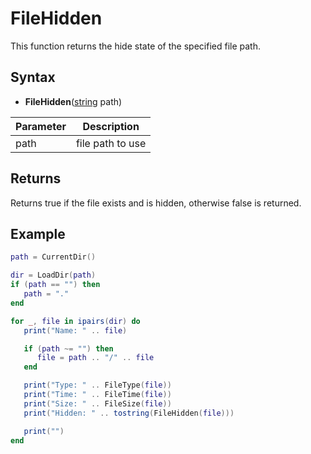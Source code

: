 # FileHidden

This function returns the hide state of the specified file path.

## Syntax

- **FileHidden**([string](https://www.lua.org/manual/5.4/manual.html#6.4.1) path)

| Parameter | Description |
|---|---|
| path | file path to use |

## Returns

Returns true if the file exists and is hidden, otherwise false is returned.

## Example

```lua
path = CurrentDir()

dir = LoadDir(path)
if (path == "") then
   path = "."
end

for _, file in ipairs(dir) do
   print("Name: " .. file)

   if (path ~= "") then
      file = path .. "/" .. file
   end

   print("Type: " .. FileType(file))
   print("Time: " .. FileTime(file))
   print("Size: " .. FileSize(file))
   print("Hidden: " .. tostring(FileHidden(file)))

   print("")
end
```
